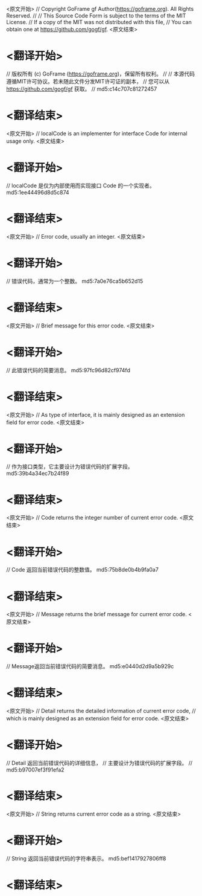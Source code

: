 
<原文开始>
// Copyright GoFrame gf Author(https://goframe.org). All Rights Reserved.
//
// This Source Code Form is subject to the terms of the MIT License.
// If a copy of the MIT was not distributed with this file,
// You can obtain one at https://github.com/gogf/gf.
<原文结束>

# <翻译开始>
// 版权所有 (c) GoFrame (https://goframe.org)，保留所有权利。
//
// 本源代码遵循MIT许可协议。若未随此文件分发MIT许可证的副本，
// 您可以从 https://github.com/gogf/gf 获取。
// md5:c14c707c81272457
# <翻译结束>


<原文开始>
// localCode is an implementer for interface Code for internal usage only.
<原文结束>

# <翻译开始>
// localCode 是仅为内部使用而实现接口 Code 的一个实现者。 md5:1ee44496d8d5c874
# <翻译结束>


<原文开始>
// Error code, usually an integer.
<原文结束>

# <翻译开始>
// 错误代码，通常为一个整数。 md5:7a0e76ca5b652d15
# <翻译结束>


<原文开始>
// Brief message for this error code.
<原文结束>

# <翻译开始>
// 此错误代码的简要消息。 md5:97fc96d82cf974fd
# <翻译结束>


<原文开始>
// As type of interface, it is mainly designed as an extension field for error code.
<原文结束>

# <翻译开始>
// 作为接口类型，它主要设计为错误代码的扩展字段。 md5:39b4a34ec7b24f89
# <翻译结束>


<原文开始>
// Code returns the integer number of current error code.
<原文结束>

# <翻译开始>
// Code 返回当前错误代码的整数值。 md5:75b8de0b4b9fa0a7
# <翻译结束>


<原文开始>
// Message returns the brief message for current error code.
<原文结束>

# <翻译开始>
// Message返回当前错误代码的简要消息。 md5:e0440d2d9a5b929c
# <翻译结束>


<原文开始>
// Detail returns the detailed information of current error code,
// which is mainly designed as an extension field for error code.
<原文结束>

# <翻译开始>
// Detail 返回当前错误代码的详细信息，
// 主要设计为错误代码的扩展字段。
// md5:b97007ef3f91efa2
# <翻译结束>


<原文开始>
// String returns current error code as a string.
<原文结束>

# <翻译开始>
// String 返回当前错误代码的字符串表示。 md5:bef1417927806ff8
# <翻译结束>

